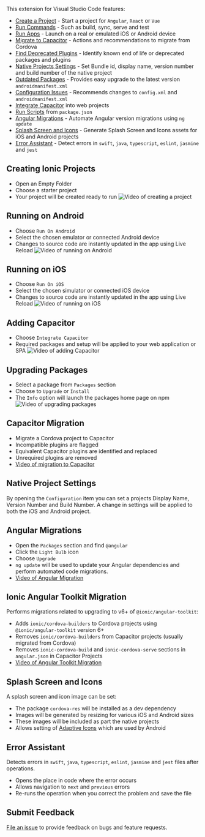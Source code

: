 This extension for Visual Studio Code features:
- [Create a Project](#creating-ionic-projects) - Start a project for `Angular`, `React` or `Vue`
- [Run Commands](#creating-ionic-projects) - Such as build, sync, serve and test
- [Run Apps](#running-on-android) - Launch on a real or emulated iOS or Android device
- [Migrate to Capacitor](#capacitor-migration) - Actions and recommendations to migrate from Cordova
- [Find Deprecated Plugins]() - Identify known end of life or deprecated packages and plugins
- [Native Projects Settings](#native-project-settings) - Set Bundle id, display name, version number and build number of the native project
- [Outdated Packages](#upgrading-packages) - Provides easy upgrade to the latest version
`androidmanifest.xml`
- [Configuration Issues](#upgrading-packages) - Recommends changes to `config.xml` and `androidmanifest.xml`
- [Integrate Capacitor](#adding-capacitor) into web projects
- [Run Scripts](#upgrading-packages) from `package.json`
- [Angular Migrations](#angular-migrations) - Automate Angular version migrations using `ng update`
- [Splash Screen and Icons]() - Generate Splash Screen and Icons assets for iOS and Android projects
- [Error Assistant](#error-assistant) - Detect errors in `swift`, `java`, `typescript`, `eslint`, `jasmine` and `jest`

## Creating Ionic Projects
- Open an Empty Folder
- Choose a starter project
- Your project will be created ready to run
![Video of creating a project](https://vs-ionic.netlify.app/videos/new-project.gif)

## Running on Android
- Choose `Run On Android`
- Select the chosen emulator or connected Android device
- Changes to source code are instantly updated in the app using Live Reload
![Video of running on Android](https://vs-ionic.netlify.app/videos/run-on-android.gif)

## Running on iOS
- Choose `Run On iOS`
- Select the chosen simulator or connected iOS device
- Changes to source code are instantly updated in the app using Live Reload
![Video of running on iOS](https://vs-ionic.netlify.app/videos/run-on-ios.gif)

## Adding Capacitor
- Choose `Integrate Capacitor`
- Required packages and setup will be applied to your web application or SPA
![Video of adding Capacitor](https://vs-ionic.netlify.app/videos/web-native.gif)

## Upgrading Packages
- Select a package from `Packages` section
- Choose to `Upgrade` or `Install`
- The `Info` option will launch the packages home page on npm
![Video of upgrading packages](https://vs-ionic.netlify.app/videos/upgrade-packages.gif)

## Capacitor Migration
- Migrate a Cordova project to Capacitor
- Incompatible plugins are flagged
- Equivalent Capacitor plugins are identified and replaced
- Unrequired plugins are removed
- [Video of migration to Capacitor](https://vs-ionic.netlify.app/videos/cap-migration.gif)


## Native Project Settings
By opening the `Configuration` item you can set a projects Display Name, Version Number and Build Number. A change in settings will be applied to both the iOS and Android project.

## Angular Migrations
- Open the `Packages` section and find `@angular`
- Click the `Light Bulb` icon
- Choose `Upgrade`
- `ng update` will be used to update your Angular dependencies and perform automated code migrations.
- [Video of Angular Migration](https://vs-ionic.netlify.app/videos/angular-migration-12to13.gif)

## Ionic Angular Toolkit Migration
Performs migrations related to upgrading to v6+ of `@ionic/angular-toolkit`:
- Adds `ionic/cordova-builders` to Cordova projects using `@ionic/angular-toolkit` version 6+
- Removes `ionic/cordova-builders` from Capacitor projects (usually migrated from Cordova)
- Removes `ionic-cordova-build` and  `ionic-cordova-serve` sections in `angular.json` in Capacitor Projects
- [Video of Angular Toolkit Migration](https://vs-ionic.netlify.app/videos/angular-toolkit-migrate.gif)

## Splash Screen and Icons
A splash screen and icon image can be set:
- The package `cordova-res` will be installed as a dev dependency
- Images will be generated by resizing for various iOS and Android sizes
- These images will be included as part the native projects
- Allows setting of [Adaptive Icons](https://github.com/ionic-team/capacitor-assets#adaptive-icons) which are used by Android

## Error Assistant
Detects errors in `swift`, `java`, `typescript`, `eslint`, `jasmine` and `jest` files after operations.
- Opens the place in code where the error occurs
- Allows navigation to `next` and `previous` errors
- Re-runs the operation when you correct the problem and save the file

## Submit Feedback
[File an issue](https://github.com/ionic-team/vscode-extension/issues) to provide feedback on bugs and feature requests.



